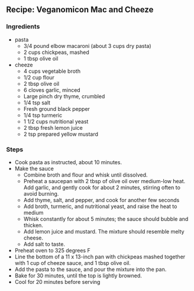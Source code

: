 ## Recipe: Veganomicon Mac and Cheeze


### Ingredients
 - pasta
    - 3/4 pound elbow macaroni (about 3 cups dry pasta)
    - 2 cups chickpeas, mashed
    - 1 tbsp olive oil
 - cheeze
    - 4 cups vegetable broth
    - 1/2 cup flour
    - 2 tbsp olive oil
    - 6 cloves garlic, minced
    - Large pinch dry thyme, crumbled
    - 1/4 tsp salt
    - Fresh ground black pepper
    - 1/4 tsp turmeric
    - 1 1/2 cups nutritional yeast
    - 2 tbsp fresh lemon juice
    - 2 tsp prepared yellow mustard

### Steps
 - Cook pasta as instructed, about 10 minutes.
 - Make the sauce
    - Combine broth and flour and whisk until dissolved.
    - Preheat a saucepan with 2 tbsp of olive oil over medium-low heat. Add garlic, and gently cook for about 2 minutes, stirring often to avoid burning.
    - Add thyme, salt, and pepper, and cook for another few seconds
    - Add broth, turmeric, and nutritional yeast, and raise the heat to medium
    - Whisk constantly for about 5 minutes; the sauce should bubble and thicken.
    - Add lemon juice and mustard. The mixture should resemble melty cheese.
    - Add salt to taste.
 - Preheat oven to 325 degrees F
 - Line the bottom of a 11 x 13-inch pan with chickpeas mashed together with 1 cup of cheeze sauce, and 1 tbsp olive oil.
 - Add the pasta to the sauce, and pour the mixture into the pan.
 - Bake for 30 minutes, until the top is lightly browned.
 - Cool for 20 minutes before serving

